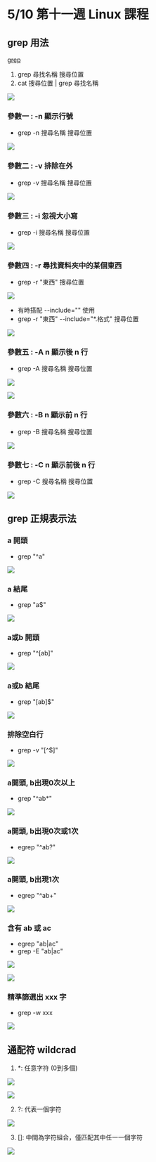 # 5/10 第十一週 Linux 課程

## grep 用法

[grep](https://dotblogs.com.tw/xerion30476/2021/05/21/Linux)

1. grep 尋找名稱 搜尋位置
2. cat 搜尋位置 | grep 尋找名稱

![](https://github.com/yucing/linux/blob/main/picture/grep.png)

### 參數一 : -n 顯示行號
* grep -n 搜尋名稱 搜尋位置

![](https://github.com/yucing/linux/blob/main/picture/grep2.png)

### 參數二 : -v 排除在外
* grep -v 搜尋名稱 搜尋位置

![](https://github.com/yucing/linux/blob/main/picture/grep3.png)

### 參數三 : -i 忽視大小寫
* grep -i 搜尋名稱 搜尋位置

![](https://github.com/yucing/linux/blob/main/picture/grep4.png)

### 參數四 : -r 尋找資料夾中的某個東西
* grep -r "東西" 搜尋位置

![](https://github.com/yucing/linux/blob/main/picture/grep5.png)

* 有時搭配 --include="" 使用
* grep -r "東西" --include="*.格式" 搜尋位置

![](https://github.com/yucing/linux/blob/main/picture/grep6.png)

### 參數五 : -A n 顯示後 n 行
* grep -A 搜尋名稱 搜尋位置

![](https://github.com/yucing/linux/blob/main/picture/grep7.png)

![](https://github.com/yucing/linux/blob/main/picture/grep9.png)

### 參數六 : -B n 顯示前 n 行
* grep -B 搜尋名稱 搜尋位置

![](https://github.com/yucing/linux/blob/main/picture/grep8.png)

### 參數七 : -C n 顯示前後 n 行
* grep -C 搜尋名稱 搜尋位置

![](https://github.com/yucing/linux/blob/main/picture/grep10.png)

## grep 正規表示法
### a 開頭
* grep "^a"

![](https://github.com/yucing/linux/blob/main/picture/grep11.png)

### a 結尾
* grep "a$"

![](https://github.com/yucing/linux/blob/main/picture/grep12.png)

### a或b 開頭
* grep "^[ab]"

![](https://github.com/yucing/linux/blob/main/picture/grep13.png)

### a或b 結尾
* grep "[ab]$"

![](https://github.com/yucing/linux/blob/main/picture/grep14.png)

### 排除空白行
* grep -v "[^$]"

![](https://github.com/yucing/linux/blob/main/picture/grep15.png)

### a開頭, b出現0次以上
* grep "^ab*"

![](https://github.com/yucing/linux/blob/main/picture/grep16.png)

### a開頭, b出現0次或1次
* egrep "^ab?"

![](https://github.com/yucing/linux/blob/main/picture/grep17.png)

### a開頭, b出現1次
* egrep "^ab+"

![](https://github.com/yucing/linux/blob/main/picture/grep18.png)

### 含有 ab 或 ac
* egrep "ab|ac"
* grep -E "ab|ac"

![](https://github.com/yucing/linux/blob/main/picture/grep19.png)

![](https://github.com/yucing/linux/blob/main/picture/grep20.png)

### 精準篩選出 xxx 字
* grep -w xxx

![](https://github.com/yucing/linux/blob/main/picture/grep21.png)

## 通配符 wildcrad
1. *: 任意字符 (0到多個)

![](https://github.com/yucing/linux/blob/main/picture/ls1.png)

![](https://github.com/yucing/linux/blob/main/picture/ls4.png)

2. ?: 代表一個字符

![](https://github.com/yucing/linux/blob/main/picture/ls2.png)

3. []: 中間為字符組合，僅匹配其中任一一個字符

![](https://github.com/yucing/linux/blob/main/picture/ls3.png)